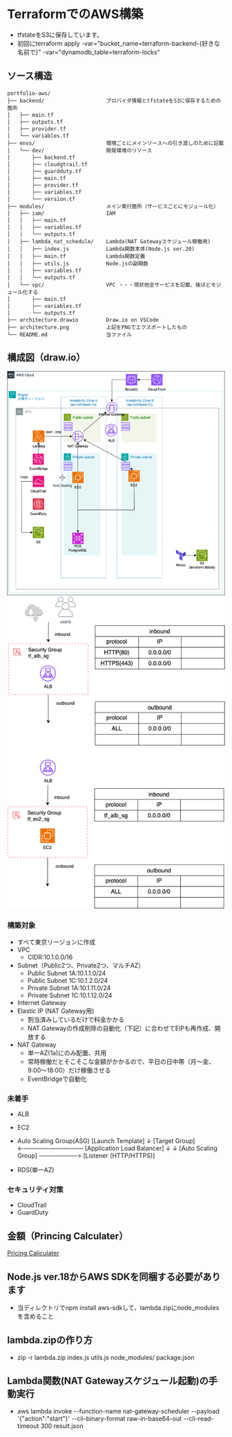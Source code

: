 # TerraformでのAWS構築
- tfstateをS3に保存しています。
- 初回にterraform apply  -var="bucket_name=terraform-backend-{好きな名前で}" -var="dynamodb_table=terraform-locks"

## ソース構造
```
portfolio-aws/
├── backend/                    プロバイダ情報とtfstateをS3に保存するための箇所
│   ├── main.tf
│   ├── outputs.tf
│   ├── provider.tf
│   └── variables.tf
├── envs/                       環境ごとにメインソースへの引き渡しのために記載
│   └── dev/                    開発環境のリソース
│       ├── backend.tf
│       ├── cloudgtrail.tf
│       ├── guardduty.tf
│       ├── main.tf
│       ├── provider.tf
│       ├── variables.tf
│       └── version.tf
├── modules/                    メイン実行箇所（サービスごとにモジュール化）
│   ├── iam/                    IAM
│   │   ├── main.tf
│   │   ├── variables.tf
│   │   └── outputs.tf
│   ├── lambda_nat_schedule/    Lambda(NAT Gatewayスケジュール稼働用)
│   │   ├── index.js            Lambda関数本体(Node.js ver.20)
│   │   ├── main.tf             Lambda関数定義
│   │   ├── utils.js            Node.jsの副関数
│   │   ├── variables.tf
│   │   └── outputs.tf
│   └── vpc/                    VPC ・・・現状他全サービスを記載、後ほどモジュール化する
│       ├── main.tf
│       ├── variables.tf
│       └── outputs.tf
├── architecture.drawio         Draw.io on VSCode
├── architecture.png            上記をPNGでエクスポートしたもの
└── README.md                   当ファイル
```

## 構成図（draw.io）
![構成図](architecture.png)
![セキュリティグループ](securitygroup.png)

### 構築対象
- すべて東京リージョンに作成
- VPC
    - CIDR:10.1.0.0/16
- Subnet（Public2つ、Private2つ、マルチAZ）
    - Public Subnet 1A:10.1.1.0/24
    - Public Subnet 1C:10.1.2.0/24
    - Private Subnet 1A:10.1.11.0/24
    - Private Subnet 1C:10.1.12.0/24
- Internet Gateway
- Elastic IP (NAT Gateway用)
    - 割当済みしているだけで料金かかる
    - NAT Gatewayの作成削除の自動化（下記）に合わせてEIPも再作成、開放する
- NAT Gateway
    - 単一AZ(1a)にのみ配置、共用
    - 常時稼働だとそこそこな金額がかかるので、平日の日中帯（月〜金、9:00〜18:00）だけ稼働させる
    - EventBridgeで自動化

### 未着手
- ALB
- EC2
- Auto Scaling Group(ASG)
[Launch Template]
        ↓
[Target Group] ←────────────── [Application Load Balancer]
        ↓                                  ↓
[Auto Scaling Group] ─────────> [Listener (HTTP/HTTPS)]

- RDS(単一AZ)

### セキュリティ対策
- CloudTrail
- GuardDuty

## 金額（Princing Calculater）
[Pricing Caliculater](https://calculator.aws/#/estimate?id=9d9291af33bccce67cbdd8431ba98dcb4ccf52d7)

## Node.js ver.18からAWS SDKを同梱する必要があります
- 当ディレクトリでnpm install aws-sdkして、lambda.zipにnode_modulesを含めること

## lambda.zipの作り方
- zip -r lambda.zip index.js utils.js node_modules/ package.json

## Lambda関数(NAT Gatewayスケジュール起動)の手動実行
- aws lambda invoke --function-name nat-gateway-scheduler --payload '{"action":"start"}' --cli-binary-format raw-in-base64-out --cli-read-timeout 300 result.json

